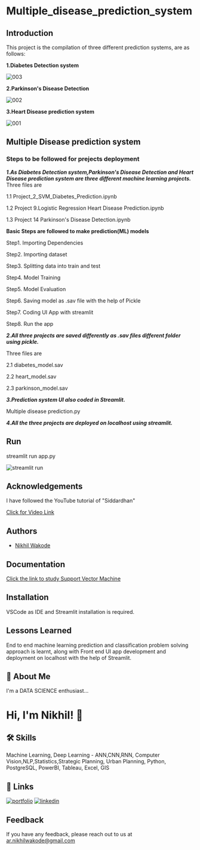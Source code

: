 # Multiple_disease_prediction_system
## Introduction
This project is the compilation of three different prediction systems, are as follows:

**1.Diabetes Detection system**

![003](https://user-images.githubusercontent.com/114944969/229349478-cc931230-bdef-4482-b4e4-af775d92087f.jpeg)

**2.Parkinson's Disease Detection**

![002](https://user-images.githubusercontent.com/114944969/229349487-0e4554ae-9c0d-4321-9c64-c968395ab97e.jpeg)

**3.Heart Disease prediction system**

![001](https://user-images.githubusercontent.com/114944969/229349494-e8c40721-4276-4d66-86f3-072856164da5.jpeg)

## Multiple Disease prediction system
### Steps to be followed for prejects deployment

***1.As Diabetes Detection system,Parkinson's Disease Detection and Heart Disease prediction system are three different machine learning projects.***
Three files are 

1.1 Project_2_SVM_Diabetes_Prediction.ipynb

1.2 Project 9.Logistic Regression Heart Disease Prediction.ipynb

1.3 Project 14 Parkinson's Disease Detection.ipynb

**Basic Steps are followed to make prediction(ML) models**

Step1. Importing Dependencies

Step2. Importing dataset

Step3. Splitting data into train and test

Step4. Model Training

Step5. Model Evaluation

Step6. Saving model as .sav file with the help of Pickle

Step7. Coding UI App with streamlit

Step8. Run the app


***2.All three projects are saved differently as .sav files different folder using pickle.***

Three files are 

2.1 diabetes_model.sav

2.2 heart_model.sav

2.3 parkinson_model.sav

***3.Prediction system UI also coded in Streamlit.***

Multiple disease prediction.py

***4.All the three projects are deployed on localhost using streamlit.***

## Run

streamlit run app.py

![streamlit run](https://user-images.githubusercontent.com/114944969/229350399-b37368cd-9814-4a08-a238-061ecb69476d.jpg)


## Acknowledgements

I have followed the YouTube tutorial of "Siddardhan"

[Click for Video Link](https://www.youtube.com/watch?v=8Q_QQVQ1HZA)

## Authors

- [Nikhil Wakode](https://github.com/Nikhil2893)

## Documentation

[Click the link to study Support Vector Machine](https://www.analyticsvidhya.com/blog/2017/09/understaing-support-vector-machine-example-code/)


## Installation
VSCode as IDE and Streamlit installation is required.
    
## Lessons Learned

End to end machine learning prediction and classification problem solving approach is learnt, along with Front end UI app development and deployment on localhost with the help of Streamlit.

## 🚀 About Me
I'm a DATA SCIENCE enthusiast...

# Hi, I'm Nikhil! 👋

## 🛠 Skills
Machine Learning, Deep Learning - ANN,CNN,RNN, Computer Vision,NLP,Statistics,Strategic Planning, Urban Planning, Python, PostgreSQL, PowerBI, Tableau, Excel, GIS

## 🔗 Links
[![portfolio](https://img.shields.io/badge/my_portfolio-000?style=for-the-badge&logo=ko-fi&logoColor=white)](https://katherineoelsner.com/)
[![linkedin](https://img.shields.io/badge/linkedin-0A66C2?style=for-the-badge&logo=linkedin&logoColor=white)](https://www.linkedin.com/in/nikhil-wakode
)

## Feedback

If you have any feedback, please reach out to us at 
ar.nikhilwakode@gmail.com
